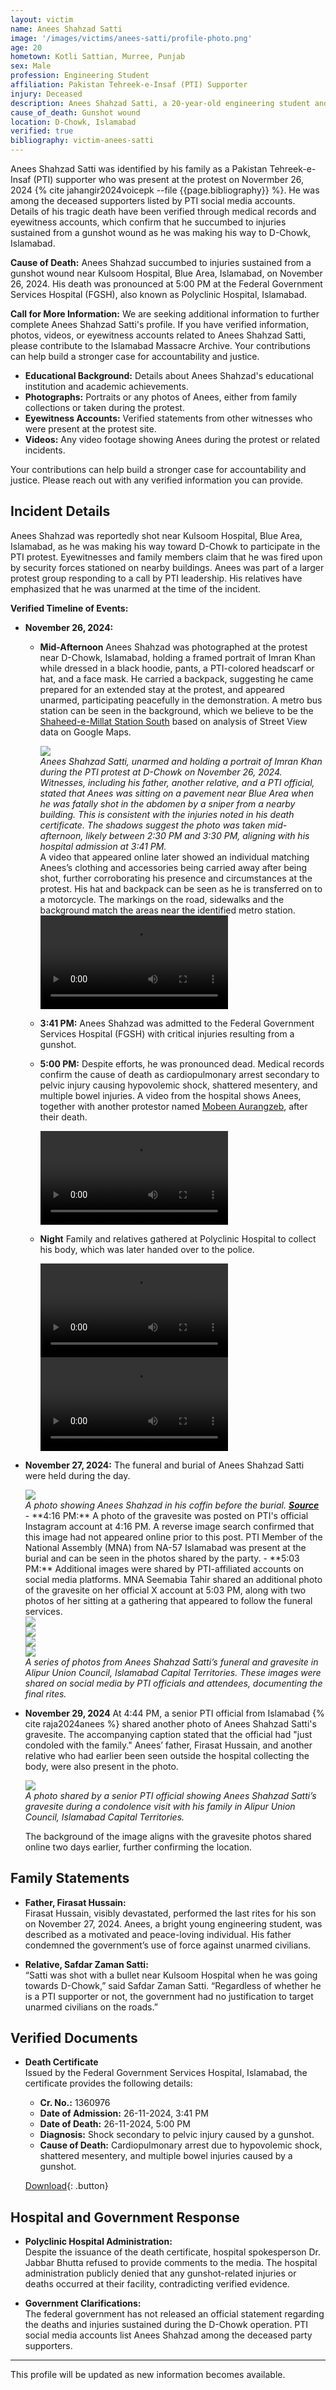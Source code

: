 ```yaml
---
layout: victim
name: Anees Shahzad Satti
image: '/images/victims/anees-satti/profile-photo.png'
age: 20
hometown: Kotli Sattian, Murree, Punjab
sex: Male
profession: Engineering Student
affiliation: Pakistan Tehreek-e-Insaf (PTI) Supporter
injury: Deceased
description: Anees Shahzad Satti, a 20-year-old engineering student and PTI supporter, tragically lost his life during the Islamabad Massacre on November 26, 2024, at D-Chowk, Islamabad. His cause of death has been verified as a gunshot wound, resulting in hypovolemic shock and multiple internal injuries.
cause_of_death: Gunshot wound
location: D-Chowk, Islamabad
verified: true
bibliography: victim-anees-satti
---
```


Anees Shahzad Satti was identified by his family as a Pakistan Tehreek-e-Insaf (PTI) supporter who was present at the protest on Novermber 26, 2024 {% cite jahangir2024voicepk --file {{page.bibliography}} %}. He was among the deceased supporters listed by PTI social media accounts. Details of his tragic death have been verified through medical records and eyewitness accounts, which confirm that he succumbed to injuries sustained from a gunshot wound as he was making his way to D-Chowk, Islamabad.

**Cause of Death:** Anees Shahzad succumbed to injuries sustained from a gunshot wound near Kulsoom Hospital, Blue Area, Islamabad, on November 26, 2024. His death was pronounced at 5:00 PM at the Federal Government Services Hospital (FGSH), also known as Polyclinic Hospital, Islamabad.

<div class="callout">
    <p>
        <b>Call for More Information:</b> 
        We are seeking additional information to further complete Anees Shahzad Satti's profile. If you have verified information, photos, videos, or eyewitness accounts related to Anees Shahzad Satti, please contribute to the Islamabad Massacre Archive. Your contributions can help build a stronger case for accountability and justice.
    </p>
    <ul>
        <li><b>Educational Background:</b> Details about Anees Shahzad's educational institution and academic achievements.</li>
        <li><b>Photographs:</b> Portraits or any photos of Anees, either from family collections or taken during the protest.</li>
        <li><b>Eyewitness Accounts:</b> Verified statements from other witnesses who were present at the protest site.</li>
        <li><b>Videos:</b> Any video footage showing Anees during the protest or related incidents.</li>
    </ul>
    Your contributions can help build a stronger case for accountability and justice. Please reach out with any verified information you can provide.
</div>

## **Incident Details**

Anees Shahzad was reportedly shot near Kulsoom Hospital, Blue Area, Islamabad, as he was making his way toward D-Chowk to participate in the PTI protest. Eyewitnesses and family members claim that he was fired upon by security forces stationed on nearby buildings. Anees was part of a larger protest group responding to a call by PTI leadership. His relatives have emphasized that he was unarmed at the time of the incident.

**Verified Timeline of Events:**
- **November 26, 2024:**
  - **Mid-Afternoon** Anees Shahzad was photographed at the protest near D-Chowk, Islamabad, holding a framed portrait of Imran Khan while dressed in a black hoodie, pants, a PTI-colored headscarf or hat, and a face mask. He carried a backpack, suggesting he came prepared for an extended stay at the protest, and appeared unarmed, participating peacefully in the demonstration. A metro bus station can be seen in the background, which we believe to be the [Shaheed-e-Millat Station South](https://maps.app.goo.gl/shpovsqXno2mh9a66) based on analysis of Street View data on Google Maps.
    <div class="gallery-box">
      <div class="gallery">
        <img src="/documents/victims/anees-satti/anees-protest-01.png" loading="lazy">
      </div>
      <em>Anees Shahzad Satti, unarmed and holding a portrait of Imran Khan during the PTI protest at D-Chowk on November 26, 2024. Witnesses, including his father, another relative, and a PTI official, stated that Anees was sitting on a pavement near Blue Area when he was fatally shot in the abdomen by a sniper from a nearby building. This is consistent with the injuries noted in his death certificate.  The shadows suggest the photo was taken mid-afternoon, likely between 2:30 PM and 3:30 PM, aligning with his hospital admission at 3:41 PM.</em>
    </div>
    A video that appeared online later showed an individual matching Anees’s clothing and accessories being carried away after being shot, further corroborating his presence and circumstances at the protest. His hat and backpack can be seen as he is transferred on to a motorcycle. The markings on the road, sidewalks and the background match the areas near the identified metro station.
    <div class="page-video">
    <div class="post-video__wrap">
      <video controls><source src="/documents/victims/anees-satti/anees-protest-02.mp4" type="video/mp4"></video>
    </div>
    </div>
  - **3:41 PM:** Anees Shahzad was admitted to the Federal Government Services Hospital (FGSH) with critical injuries resulting from a gunshot.  
  - **5:00 PM:** Despite efforts, he was pronounced dead. Medical records confirm the cause of death as cardiopulmonary arrest secondary to pelvic injury causing hypovolemic shock, shattered mesentery, and multiple bowel injuries. A video from the hospital shows Anees, together with another protestor named [Mobeen Aurangzeb](./mobeen-aurangzeb), after their death.

    <div class="page-video">
      <div class="post-video__wrap">
        <video controls><source src="/documents/victims/anees-satti/anees-hospital-01.mp4" type="video/mp4"></video>
      </div>
    </div>
  - **Night** Family and relatives gathered at Polyclinic Hospital to collect his body, which was later handed over to the police. 
    <div class="gallery-box">
      <div class="gallery">
        <div class="page-video">
          <div class="post-video__wrap">
            <video controls><source src="/documents/victims/anees-satti/anees-hospital-02.mp4" type="video/mp4"></video>
          </div>
        </div>
        <div class="page-video">
          <div class="post-video__wrap">
            <video controls><source src="/documents/victims/anees-satti/anees-hospital-03.mp4" type="video/mp4"></video>
          </div>
        </div>
      </div>
      <em></em>
    </div>
    
- **November 27, 2024:** The funeral and burial of Anees Shahzad Satti were held during the day.
  <div class="gallery-box">
    <div class="gallery">
      <div class="gallery__image"><img src="/documents/victims/anees-satti/anees-coffin-01.jpg" loading="lazy"></div>
    </div>
    <em>A photo showing Anees Shahzad in his coffin before the burial. <strong><a href="https://x.com/ahmad__bobak/status/1861768061151256678">Source</a></strong></em>
  </div>
  - **4:16 PM:** A photo of the gravesite was posted on PTI's official Instagram account at 4:16 PM. A reverse image search confirmed that this image had not appeared online prior to this post. PTI Member of the National Assembly (MNA) from NA-57 Islamabad was present at the burial and can be seen in the photos shared by the party.
  - **5:03 PM:** Additional images were shared by PTI-affiliated accounts on social media platforms. MNA Seemabia Tahir shared an additional photo of the gravesite on her official X account at 5:03 PM, along with two photos of her sitting at a gathering that appeared to follow the funeral services.

  <div class="gallery-box">
    <div class="gallery">
      <div class="gallery__image"><img src="/documents/victims/anees-satti/anees-gravesite-01.jpg" loading="lazy"></div>
      <div class="gallery__image"><img src="/documents/victims/anees-satti/anees-gravesite-02.jpg" loading="lazy"></div>
      <div class="gallery__image"><img src="/documents/victims/anees-satti/anees-gravesite-03.jpg" loading="lazy"></div>
      <div class="gallery__image"><img src="/documents/victims/anees-satti/anees-gravesite-04.jpg" loading="lazy"></div>
    </div>
    <em>A series of photos from Anees Shahzad Satti’s funeral and gravesite in Alipur Union Council, Islamabad Capital Territories. These images were shared on social media by PTI officials and attendees, documenting the final rites.</em>
  </div>

- **November 29, 2024** At 4:44 PM, a senior PTI official from Islamabad {% cite raja2024anees %} shared another photo of Anees Shahzad Satti's gravesite. The accompanying caption stated that the official had "just condoled with the family." Anees’ father, Firasat Hussain, and another relative who had earlier been seen outside the hospital collecting the body, were also present in the photo.

  <div class="gallery-box">
    <div class="gallery">
      <img src="/documents/victims/anees-satti/anees-gravesite-05.jpg" loading="lazy">
    </div>
    <em>A photo shared by a senior PTI official showing Anees Shahzad Satti’s gravesite during a condolence visit with his family in Alipur Union Council, Islamabad Capital Territories.</em>
  </div>

  The background of the image aligns with the gravesite photos shared online two days earlier, further confirming the location.

## **Family Statements**

- **Father, Firasat Hussain:**  
  Firasat Hussain, visibly devastated, performed the last rites for his son on November 27, 2024. Anees, a bright young engineering student, was described as a motivated and peace-loving individual. His father condemned the government’s use of force against unarmed civilians.

- **Relative, Safdar Zaman Satti:**  
  “Satti was shot with a bullet near Kulsoom Hospital when he was going towards D-Chowk,” said Safdar Zaman Satti. “Regardless of whether he is a PTI supporter or not, the government had no justification to target unarmed civilians on the roads.”

## **Verified Documents**

- **Death Certificate**  
  Issued by the Federal Government Services Hospital, Islamabad, the certificate provides the following details:
  - **Cr. No.:** 1360976  
  - **Date of Admission:** 26-11-2024, 3:41 PM  
  - **Date of Death:** 26-11-2024, 5:00 PM  
  - **Diagnosis:** Shock secondary to pelvic injury caused by a gunshot.  
  - **Cause of Death:** Cardiopulmonary arrest due to hypovolemic shock, shattered mesentery, and multiple bowel injuries caused by a gunshot.

  [Download](/documents/victims/anees-satti/anees-death-certificate.jpg){: .button}

## **Hospital and Government Response**

- **Polyclinic Hospital Administration:**  
  Despite the issuance of the death certificate, hospital spokesperson Dr. Jabbar Bhutta refused to provide comments to the media. The hospital administration publicly denied that any gunshot-related injuries or deaths occurred at their facility, contradicting verified evidence.

- **Government Clarifications:**  
  The federal government has not released an official statement regarding the deaths and injuries sustained during the D-Chowk operation. PTI social media accounts list Anees Shahzad among the deceased party supporters.

---

This profile will be updated as new information becomes available.
